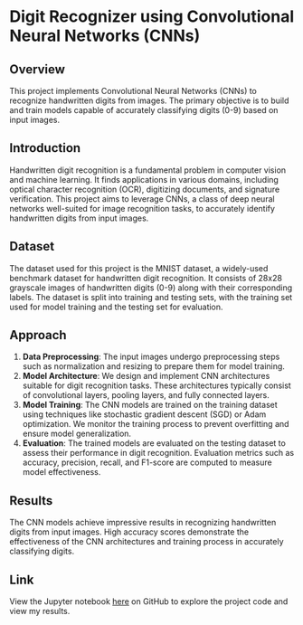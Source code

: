 # Digit Recognizer using Convolutional Neural Networks (CNNs)

## Overview
This project implements Convolutional Neural Networks (CNNs) to recognize handwritten digits from images. The primary objective is to build and train models capable of accurately classifying digits (0-9) based on input images.

## Introduction
Handwritten digit recognition is a fundamental problem in computer vision and machine learning. It finds applications in various domains, including optical character recognition (OCR), digitizing documents, and signature verification. This project aims to leverage CNNs, a class of deep neural networks well-suited for image recognition tasks, to accurately identify handwritten digits from input images.

## Dataset
The dataset used for this project is the MNIST dataset, a widely-used benchmark dataset for handwritten digit recognition. It consists of 28x28 grayscale images of handwritten digits (0-9) along with their corresponding labels. The dataset is split into training and testing sets, with the training set used for model training and the testing set for evaluation.

## Approach
1. **Data Preprocessing**: The input images undergo preprocessing steps such as normalization and resizing to prepare them for model training.
2. **Model Architecture**: We design and implement CNN architectures suitable for digit recognition tasks. These architectures typically consist of convolutional layers, pooling layers, and fully connected layers.
3. **Model Training**: The CNN models are trained on the training dataset using techniques like stochastic gradient descent (SGD) or Adam optimization. We monitor the training process to prevent overfitting and ensure model generalization.
4. **Evaluation**: The trained models are evaluated on the testing dataset to assess their performance in digit recognition. Evaluation metrics such as accuracy, precision, recall, and F1-score are computed to measure model effectiveness.

## Results
The CNN models achieve impressive results in recognizing handwritten digits from input images. High accuracy scores demonstrate the effectiveness of the CNN architectures and training process in accurately classifying digits.

## Link
View the Jupyter notebook [here](https://github.com/mikemiller97/digit-recognizer/blob/main/digit-recognizer-computer-vision.ipynb) on GitHub to explore the project code and view my results.
